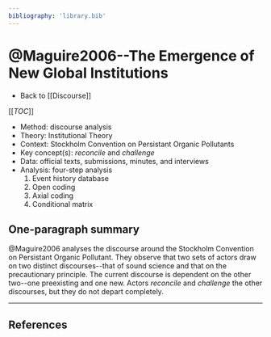 ```yaml
---
bibliography: 'library.bib'
---
```


# @Maguire2006--The Emergence of New Global Institutions

* Back to [[Discourse]]

[[_TOC_]]

* Method: discourse analysis
* Theory: Institutional Theory
* Context: Stockholm Convention on Persistant Organic Pollutants
* Key concept(s): _reconcile_ and _challenge_
* Data: official texts, submissions, minutes, and interviews
* Analysis: four-step analysis
    1. Event history database
    2. Open coding
    3. Axial coding
    4. Conditional matrix

## One-paragraph summary

@Maguire2006 analyses the discourse around the Stockholm Convention on Persistant Organic Pollutant. They observe that two sets of actors draw on two distinct discourses--that of sound science and that on the precautionary principle. The current discourse is dependent on the other two--one preexisting and one new. Actors _reconcile_ and _challenge_ the other discourses, but they do not depart completely.

---

## References